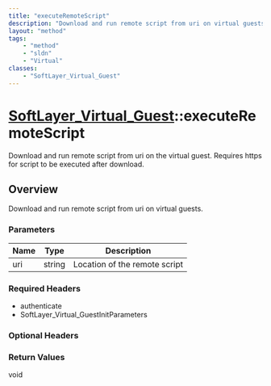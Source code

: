 ```yaml
---
title: "executeRemoteScript"
description: "Download and run remote script from uri on virtual guests."
layout: "method"
tags:
    - "method"
    - "sldn"
    - "Virtual"
classes:
    - "SoftLayer_Virtual_Guest"
---
```

# [SoftLayer_Virtual_Guest](/reference/services/SoftLayer_Virtual_Guest)::executeRemoteScript

Download and run remote script from uri on the virtual guest. Requires https for script to be executed after download. 


## Overview 
Download and run remote script from uri on virtual guests.

### Parameters 
|Name | Type | Description |
| --- | --- | --- |
|uri| string| Location of the remote script|


### Required Headers
* authenticate
* SoftLayer_Virtual_GuestInitParameters

### Optional Headers

### Return Values
void

